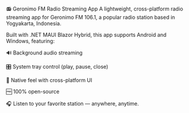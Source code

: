 📻 Geronimo FM Radio Streaming App
A lightweight, cross-platform radio streaming app for Geronimo FM 106.1, a popular radio station based in Yogyakarta, Indonesia.

Built with .NET MAUI Blazor Hybrid, this app supports Android and Windows, featuring:

🔊 Background audio streaming

🎛️ System tray control (play, pause, close)

📱 Native feel with cross-platform UI

🆓 100% open-source

🎧 Listen to your favorite station — anywhere, anytime.
